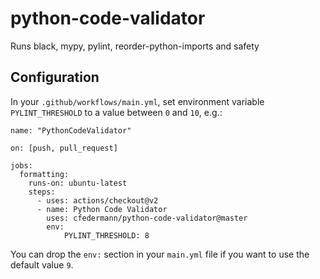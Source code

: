 # python-code-validator
Runs black, mypy, pylint, reorder-python-imports and safety

## Configuration
In your `.github/workflows/main.yml`, set environment variable `PYLINT_THRESHOLD` to a value between `0` and `10`, e.g.:

    name: "PythonCodeValidator"
    
    on: [push, pull_request]
    
    jobs:
      formatting:
        runs-on: ubuntu-latest
        steps:
          - uses: actions/checkout@v2
          - name: Python Code Validator
            uses: cfedermann/python-code-validator@master
            env:
                PYLINT_THRESHOLD: 8

You can drop the `env:` section in your `main.yml` file if you want to use the default value `9`.
